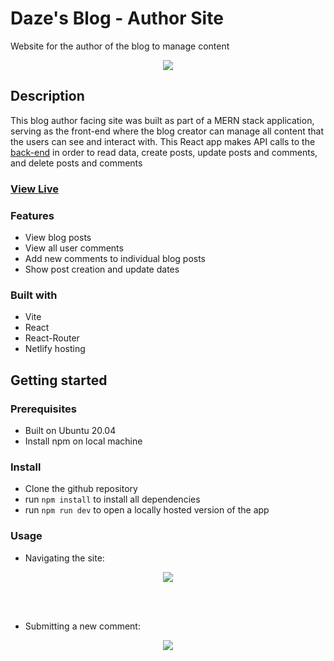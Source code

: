 # Daze's Blog - Author Site

Website for the author of the blog to manage content

<div align="center">
  <kbd>
    <img src="https://i.imgur.com/fWbWxwj.png" />
  </kbd>
</div>

## Description

This blog author facing site was built as part of a MERN stack application, serving as the front-end where the blog creator can manage all content that the users can see and interact with.  This React app makes API calls to the <a href="https://github.com/Daze-bot/blog-api">back-end</a> in order to read data, create posts, update posts and comments, and delete posts and comments

### <a href="https://daze-blog-author.netlify.app/" target="_blank">View Live</a>

### Features

- View blog posts
- View all user comments
- Add new comments to individual blog posts
- Show post creation and update dates

### Built with

- Vite
- React
- React-Router
- Netlify hosting

## Getting started

### Prerequisites

- Built on Ubuntu 20.04
- Install npm on local machine

### Install

- Clone the github repository
- run ```npm install``` to install all dependencies
- run ```npm run dev``` to open a locally hosted version of the app

### Usage

- Navigating the site:
<div align="center">
  <kbd>
    <img src="https://media0.giphy.com/media/v1.Y2lkPTc5MGI3NjExdWZ1ZTB5c3Zyem5uN3J2aG85NnpkeXh1bm00dGhxMmUxNmp0bGF4MyZlcD12MV9pbnRlcm5hbF9naWZfYnlfaWQmY3Q9Zw/KuIHc930PEpANF8mwO/giphy.gif"/>
  </kbd>
</div>

<br></br>

- Submitting a new comment:
<div align="center">
  <kbd>
    <img src="https://media4.giphy.com/media/v1.Y2lkPTc5MGI3NjExNXI3ZnV5MXZjc3VnY2QyMGt5bjc5cXRzb3JrN2lmb3ZldTVzbjFjdiZlcD12MV9pbnRlcm5hbF9naWZfYnlfaWQmY3Q9Zw/ZESouWvlwCkDWqsc7g/giphy.gif"/>
  </kbd>
</div>

